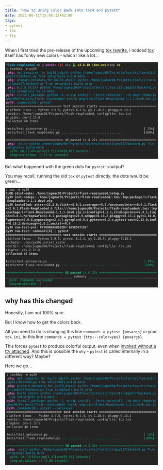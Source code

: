 ```yaml
---
title: "How to Bring Color Back Into tox4 and pytest"
date: 2021-06-11T15:48:12+02:00
tags:
- pytest
- tox
- tty
---
```


When I first tried the pre-release of the upcoming [tox rewrite](https://youtu.be/5zEn3Jta2Dg?t=388),
I noticed [tox](https://github.com/tox-dev/tox) itself has funky new colors - which I like a lot...

![tox4](/images/color-tox4.png)

But what happened with the green dots for `pytest's`output?

You may recall, running the old `tox` or `pytest` directly,
the dots would be green...

![tox3](/images/color-tox3.png)

## why has this changed

Honestly, I am not 100% sure.

But I know how to get the colors back.

All you need to do is changing this line `commands = pytest {posargs}` in your `tox.ini`,
to this line `commands = pytest {tty:--color=yes} {posargs}`.

This forces `pytest` to produce colorful output,
even when [invoked without a tty attached](https://github.com/tox-dev/tox/issues/2070#issuecomment-849503960).
And this is possible the `why` - `pytest` is called internally in a different way? Maybe?

Here we go...

![tox4 with color](/images/color-tox4-with-color-on.png)
